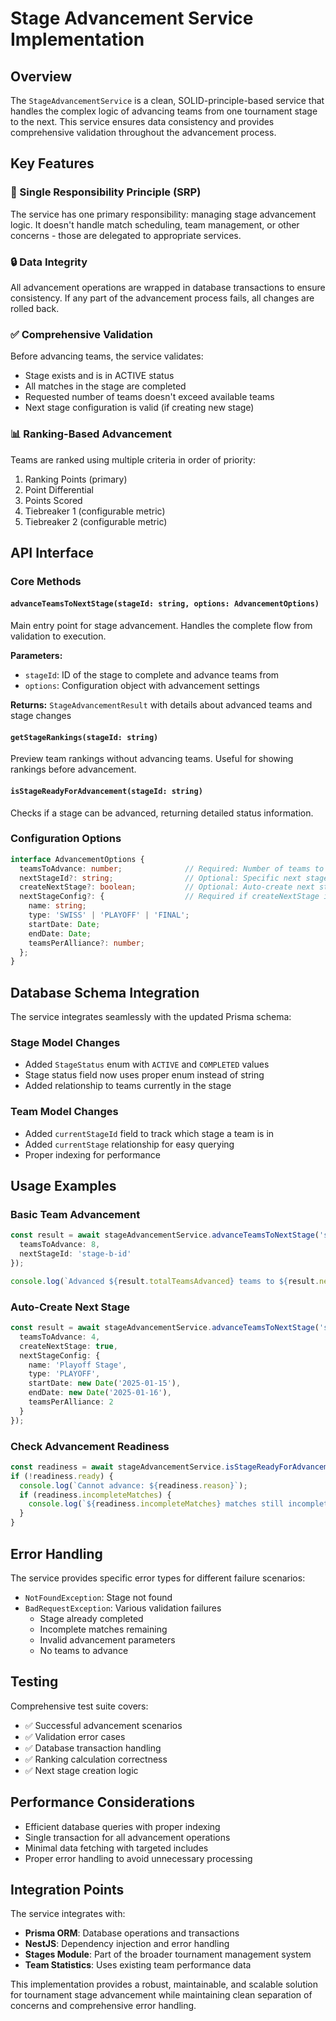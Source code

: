 # Stage Advancement Service Implementation

## Overview

The `StageAdvancementService` is a clean, SOLID-principle-based service that handles the complex logic of advancing teams from one tournament stage to the next. This service ensures data consistency and provides comprehensive validation throughout the advancement process.

## Key Features

### 🎯 Single Responsibility Principle (SRP)
The service has one primary responsibility: managing stage advancement logic. It doesn't handle match scheduling, team management, or other concerns - those are delegated to appropriate services.

### 🔒 Data Integrity
All advancement operations are wrapped in database transactions to ensure consistency. If any part of the advancement process fails, all changes are rolled back.

### ✅ Comprehensive Validation
Before advancing teams, the service validates:
- Stage exists and is in ACTIVE status
- All matches in the stage are completed
- Requested number of teams doesn't exceed available teams
- Next stage configuration is valid (if creating new stage)

### 📊 Ranking-Based Advancement
Teams are ranked using multiple criteria in order of priority:
1. Ranking Points (primary)
2. Point Differential
3. Points Scored
4. Tiebreaker 1 (configurable metric)
5. Tiebreaker 2 (configurable metric)

## API Interface

### Core Methods

#### `advanceTeamsToNextStage(stageId: string, options: AdvancementOptions)`
Main entry point for stage advancement. Handles the complete flow from validation to execution.

**Parameters:**
- `stageId`: ID of the stage to complete and advance teams from
- `options`: Configuration object with advancement settings

**Returns:** `StageAdvancementResult` with details about advanced teams and stage changes

#### `getStageRankings(stageId: string)`
Preview team rankings without advancing teams. Useful for showing rankings before advancement.

#### `isStageReadyForAdvancement(stageId: string)`
Checks if a stage can be advanced, returning detailed status information.

### Configuration Options

```typescript
interface AdvancementOptions {
  teamsToAdvance: number;              // Required: Number of teams to advance
  nextStageId?: string;                // Optional: Specific next stage ID
  createNextStage?: boolean;           // Optional: Auto-create next stage
  nextStageConfig?: {                  // Required if createNextStage is true
    name: string;
    type: 'SWISS' | 'PLAYOFF' | 'FINAL';
    startDate: Date;
    endDate: Date;
    teamsPerAlliance?: number;
  };
}
```

## Database Schema Integration

The service integrates seamlessly with the updated Prisma schema:

### Stage Model Changes
- Added `StageStatus` enum with `ACTIVE` and `COMPLETED` values
- Stage status field now uses proper enum instead of string
- Added relationship to teams currently in the stage

### Team Model Changes
- Added `currentStageId` field to track which stage a team is in
- Added `currentStage` relationship for easy querying
- Proper indexing for performance

## Usage Examples

### Basic Team Advancement
```typescript
const result = await stageAdvancementService.advanceTeamsToNextStage('stage-a-id', {
  teamsToAdvance: 8,
  nextStageId: 'stage-b-id'
});

console.log(`Advanced ${result.totalTeamsAdvanced} teams to ${result.nextStage?.name}`);
```

### Auto-Create Next Stage
```typescript
const result = await stageAdvancementService.advanceTeamsToNextStage('swiss-stage-id', {
  teamsToAdvance: 4,
  createNextStage: true,
  nextStageConfig: {
    name: 'Playoff Stage',
    type: 'PLAYOFF',
    startDate: new Date('2025-01-15'),
    endDate: new Date('2025-01-16'),
    teamsPerAlliance: 2
  }
});
```

### Check Advancement Readiness
```typescript
const readiness = await stageAdvancementService.isStageReadyForAdvancement('stage-id');
if (!readiness.ready) {
  console.log(`Cannot advance: ${readiness.reason}`);
  if (readiness.incompleteMatches) {
    console.log(`${readiness.incompleteMatches} matches still incomplete`);
  }
}
```

## Error Handling

The service provides specific error types for different failure scenarios:

- `NotFoundException`: Stage not found
- `BadRequestException`: Various validation failures
  - Stage already completed
  - Incomplete matches remaining
  - Invalid advancement parameters
  - No teams to advance

## Testing

Comprehensive test suite covers:
- ✅ Successful advancement scenarios
- ✅ Validation error cases
- ✅ Database transaction handling
- ✅ Ranking calculation correctness
- ✅ Next stage creation logic

## Performance Considerations

- Efficient database queries with proper indexing
- Single transaction for all advancement operations
- Minimal data fetching with targeted includes
- Proper error handling to avoid unnecessary processing

## Integration Points

The service integrates with:
- **Prisma ORM**: Database operations and transactions
- **NestJS**: Dependency injection and error handling
- **Stages Module**: Part of the broader tournament management system
- **Team Statistics**: Uses existing team performance data

This implementation provides a robust, maintainable, and scalable solution for tournament stage advancement while maintaining clean separation of concerns and comprehensive error handling.
